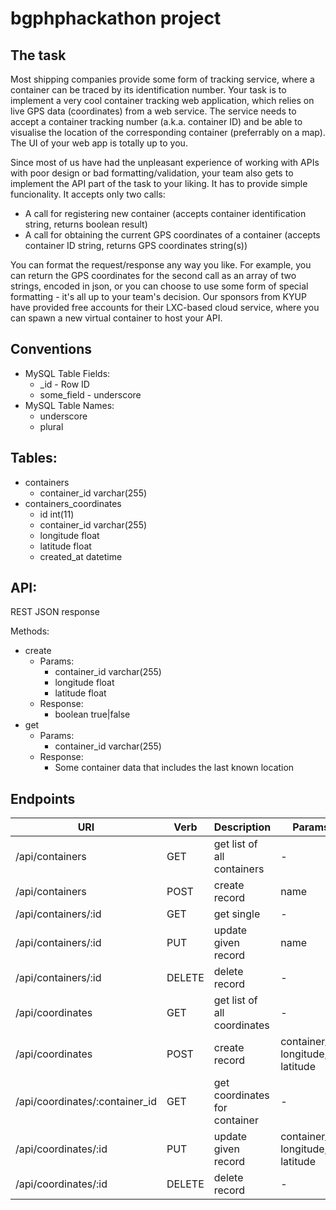 # bgphphackathon project

## The task

Most shipping companies provide some form of tracking service, where a container can be traced by its identification number. Your task is to implement a very cool container tracking web application, which relies on live GPS data (coordinates) from a web service. The service needs to accept a container tracking number (a.k.a. container ID) and be able to visualise the location of the corresponding container (preferrably on a map). The UI of your web app is totally up to you.

Since most of us have had the unpleasant experience of working with APIs with poor design or bad formatting/validation, your team also gets to implement the API part of the task to your liking. It has to provide simple funcionality. It accepts only two calls:

* A call for registering new container (accepts container identification string, returns boolean result)
* A call for obtaining the current GPS coordinates of a container (accepts container ID string, returns GPS coordinates string(s))

You can format the request/response any way you like. For example, you can return the GPS coordinates for the second call as an array of two strings, encoded in json, or you can choose to use some form of special formatting - it's all up to your team's decision. Our sponsors from KYUP have provided free accounts for their LXC-based cloud service, where you can spawn a new virtual container to host your API.


## Conventions

* MySQL Table Fields:
    * <tablename>_id - Row ID
    * some_field     - underscore
* MySQL Table Names:
    * underscore
    * plural

## Tables:

* containers
    * container_id varchar(255)
* containers_coordinates
    * id int(11)
    * container_id varchar(255)
    * longitude float
    * latitude float
    * created_at datetime

## API:

REST
JSON response

Methods:

* create
    * Params:
        * container_id varchar(255)
        * longitude float
        * latitude float
    * Response:
        * boolean true|false
* get
    * Params:
        * container_id varchar(255)
    * Response:
        * Some container data that includes the last known location

## Endpoints

| URI                             | Verb   | Description                   | Params                            |
| ------------------------------- | ------ | ----------------------------- | --------------------------------- |
| /api/containers                 | GET    | get list of all containers    | -                                 |
| /api/containers                 | POST   | create record                 | name                              |
| /api/containers/:id             | GET    | get single                    | -                                 |
| /api/containers/:id             | PUT    | update given record           | name                              |
| /api/containers/:id             | DELETE | delete record                 | -                                 |
| /api/coordinates                | GET    | get list of all coordinates   | -                                 |
| /api/coordinates                | POST   | create record                 | container_id, longitude, latitude |
| /api/coordinates/:container_id  | GET    | get coordinates for container | -                                 |
| /api/coordinates/:id            | PUT    | update given record           | container_id, longitude, latitude |
| /api/coordinates/:id            | DELETE | delete record                 | -                                 |
